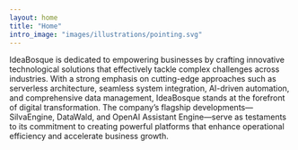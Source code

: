 ```yaml
---
layout: home
title: "Home"
intro_image: "images/illustrations/pointing.svg"
---
```


IdeaBosque is dedicated to empowering businesses by crafting innovative technological solutions that effectively tackle complex challenges across industries. With a strong emphasis on cutting-edge approaches such as serverless architecture, seamless system integration, AI-driven automation, and comprehensive data management, IdeaBosque stands at the forefront of digital transformation. The company’s flagship developments—SilvaEngine, DataWald, and OpenAI Assistant Engine—serve as testaments to its commitment to creating powerful platforms that enhance operational efficiency and accelerate business growth.